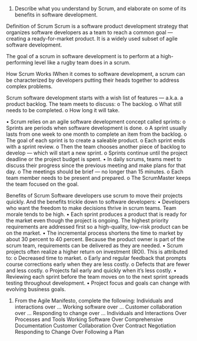 1. Describe what you understand by Scrum, and elaborate on some of its benefits in software development. 


Definition of Scrum 
Scrum is a software product development strategy that organizes software developers as a team to 
reach a common goal — creating a ready-for-market product. It is a widely used subset of agile software 
development. 

The goal of a scrum in software development is to perform at a high-performing 
level like a rugby team does in a scrum. 
 
How Scrum Works 
IWhen it comes to software development, a scrum can be characterized by developers putting their heads together to address complex problems. 

Scrum software development starts with a wish list of features — a.k.a. a product backlog. The 
team meets to discuss: 
o The backlog. 
o What still needs to be completed. 
o How long it will take. 


• Scrum relies on an agile software development concept called sprints: 
o Sprints are periods when software development is done. 
o A sprint usually lasts from one week to one month to complete an item from the 
backlog. 
o The goal of each sprint is to create a saleable product. 
o Each sprint ends with a sprint review. 
o Then the team chooses another piece of backlog to develop — which will start a new 
sprint. 
o Sprints continue until the project deadline or the project budget is spent. 
• In daily scrums, teams meet to discuss their progress since the previous meeting and make plans 
for that day. 
o The meetings should be brief — no longer than 15 minutes. 
o Each team member needs to be present and prepared. 
o The ScrumMaster keeps the team focused on the goal. 
 
 
Benefits of Scrum 
Software developers use scrum to move their projects quickly. And the benefits trickle down to software 
developers: 
• Developers who want the freedom to make decisions thrive in scrum teams. Team morale tends 
to be high. 
• Each sprint produces a product that is ready for the market even though the project is ongoing. 
The highest priority requirements are addressed first so a high-quality, low-risk product can be 
on the market. 
• The incremental process shortens the time to market by about 30 percent to 40 percent. 
Because the product owner is part of the scrum team, requirements can be delivered as they 
are needed. 
• Scrum projects often realize a higher return on investment (ROI). This is attributed to: 
o Decreased time to market. 
o Early and regular feedback that prompts course corrections early when they are less 
costly. 
o Defects that are fewer and less costly. 
o Projects fail early and quickly when it’s less costly. 
• Reviewing each sprint before the team moves on to the next sprint spreads testing throughout 
development. 
• Project focus and goals can change with evolving business goals. 
 
1. From the Agile Manifesto, complete the following: 
Individuals and interactions over ... 
Working software over ... 
Customer collaboration over ... 
Responding to change over ... 
Individuals and Interactions Over Processes and Tools 
Working Software Over Comprehensive Documentation 
Customer Collaboration Over Contract Negotiation 
Responding to Change Over Following a Plan 